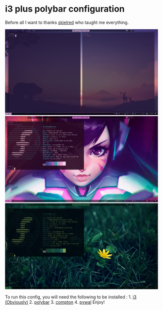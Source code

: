 # i3 plus polybar configuration
Before all I want to thanks [skielred](https://github.com/skielred/) who taught me everything.

![preview-1](https://github.com/Di-KaZ/Dotfiles/blob/master/screenshot/Screenshot_1.png)
![preview-2](https://github.com/Di-KaZ/Dotfiles/blob/master/screenshot/Screenshot_2.png)
![preview-3](https://github.com/Di-KaZ/Dotfiles/blob/master/screenshot/Screenshot_3.png)

To run this config, you will need the following to be installed :
    1. [i3 (Obviously)](https://github.com/i3/i3)
    2. [polybar](https://github.com/jaagr/polybar)
    3. [compton](https://github.com/chjj/compton)
    4. [pywal](https://github.com/dylanaraps/pywal)
Enjoy!
